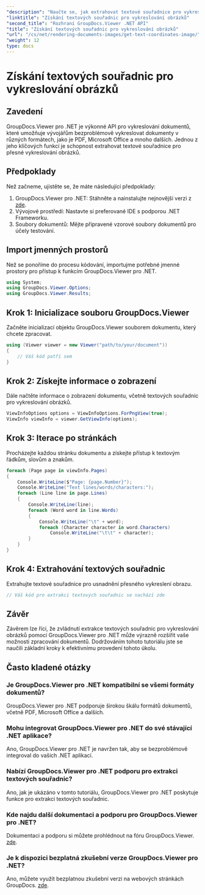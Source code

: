 ```yaml
---
"description": "Naučte se, jak extrahovat textové souřadnice pro vykreslování obrázků pomocí GroupDocs.Viewer pro .NET. Bez námahy vylepšete své možnosti zpracování dokumentů."
"linktitle": "Získání textových souřadnic pro vykreslování obrázků"
"second_title": "Rozhraní GroupDocs.Viewer .NET API"
"title": "Získání textových souřadnic pro vykreslování obrázků"
"url": "/cs/net/rendering-documents-images/get-text-coordinates-image/"
"weight": 12
type: docs
---
```

# Získání textových souřadnic pro vykreslování obrázků

## Zavedení
GroupDocs.Viewer pro .NET je výkonné API pro vykreslování dokumentů, které umožňuje vývojářům bezproblémově vykreslovat dokumenty v různých formátech, jako je PDF, Microsoft Office a mnoho dalších. Jednou z jeho klíčových funkcí je schopnost extrahovat textové souřadnice pro přesné vykreslování obrázků.
## Předpoklady
Než začneme, ujistěte se, že máte následující předpoklady:
1. GroupDocs.Viewer pro .NET: Stáhněte a nainstalujte nejnovější verzi z [zde](https://releases.groupdocs.com/viewer/net/).
2. Vývojové prostředí: Nastavte si preferované IDE s podporou .NET Frameworku.
3. Soubory dokumentů: Mějte připravené vzorové soubory dokumentů pro účely testování.

## Import jmenných prostorů
Než se ponoříme do procesu kódování, importujme potřebné jmenné prostory pro přístup k funkcím GroupDocs.Viewer pro .NET.
```csharp
using System;
using GroupDocs.Viewer.Options;
using GroupDocs.Viewer.Results;
```
## Krok 1: Inicializace souboru GroupDocs.Viewer
Začněte inicializací objektu GroupDocs.Viewer souborem dokumentu, který chcete zpracovat.
```csharp
using (Viewer viewer = new Viewer("path/to/your/document"))
{
    // Váš kód patří sem
}
```
## Krok 2: Získejte informace o zobrazení
Dále načtěte informace o zobrazení dokumentu, včetně textových souřadnic pro vykreslování obrázků.
```csharp
ViewInfoOptions options = ViewInfoOptions.ForPngView(true);
ViewInfo viewInfo = viewer.GetViewInfo(options);
```
## Krok 3: Iterace po stránkách
Procházejte každou stránku dokumentu a získejte přístup k textovým řádkům, slovům a znakům.
```csharp
foreach (Page page in viewInfo.Pages)
{
    Console.WriteLine($"Page: {page.Number}");
    Console.WriteLine("Text lines/words/characters:");
    foreach (Line line in page.Lines)
    {
        Console.WriteLine(line);
        foreach (Word word in line.Words)
        {
            Console.WriteLine("\t" + word);
            foreach (Character character in word.Characters)
                Console.WriteLine("\t\t" + character);
        }
    }
}
```
## Krok 4: Extrahování textových souřadnic
Extrahujte textové souřadnice pro usnadnění přesného vykreslení obrazu.
```csharp
// Váš kód pro extrakci textových souřadnic se nachází zde
```

## Závěr
Závěrem lze říci, že zvládnutí extrakce textových souřadnic pro vykreslování obrázků pomocí GroupDocs.Viewer pro .NET může výrazně rozšířit vaše možnosti zpracování dokumentů. Dodržováním tohoto tutoriálu jste se naučili základní kroky k efektivnímu provedení tohoto úkolu.
## Často kladené otázky
### Je GroupDocs.Viewer pro .NET kompatibilní se všemi formáty dokumentů?
GroupDocs.Viewer pro .NET podporuje širokou škálu formátů dokumentů, včetně PDF, Microsoft Office a dalších.
### Mohu integrovat GroupDocs.Viewer pro .NET do své stávající .NET aplikace?
Ano, GroupDocs.Viewer pro .NET je navržen tak, aby se bezproblémově integroval do vašich .NET aplikací.
### Nabízí GroupDocs.Viewer pro .NET podporu pro extrakci textových souřadnic?
Ano, jak je ukázáno v tomto tutoriálu, GroupDocs.Viewer pro .NET poskytuje funkce pro extrakci textových souřadnic.
### Kde najdu další dokumentaci a podporu pro GroupDocs.Viewer pro .NET?
Dokumentaci a podporu si můžete prohlédnout na fóru GroupDocs.Viewer. [zde](https://forum.groupdocs.com/c/viewer/9).
### Je k dispozici bezplatná zkušební verze GroupDocs.Viewer pro .NET?
Ano, můžete využít bezplatnou zkušební verzi na webových stránkách GroupDocs. [zde](https://releases.groupdocs.com/).
